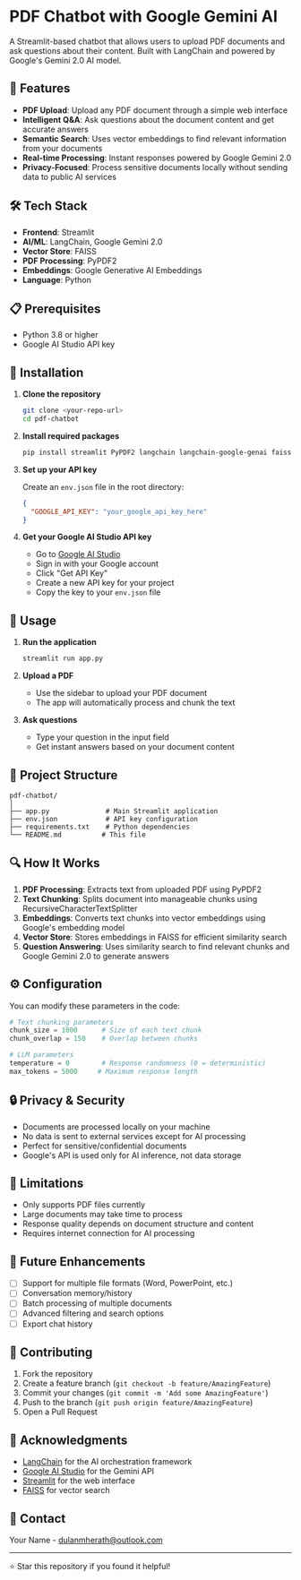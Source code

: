 # PDF Chatbot with Google Gemini AI

A Streamlit-based chatbot that allows users to upload PDF documents and ask questions about their content. Built with LangChain and powered by Google's Gemini 2.0 AI model.

## 🚀 Features

- **PDF Upload**: Upload any PDF document through a simple web interface
- **Intelligent Q&A**: Ask questions about the document content and get accurate answers
- **Semantic Search**: Uses vector embeddings to find relevant information from your documents
- **Real-time Processing**: Instant responses powered by Google Gemini 2.0
- **Privacy-Focused**: Process sensitive documents locally without sending data to public AI services

## 🛠️ Tech Stack

- **Frontend**: Streamlit
- **AI/ML**: LangChain, Google Gemini 2.0
- **Vector Store**: FAISS
- **PDF Processing**: PyPDF2
- **Embeddings**: Google Generative AI Embeddings
- **Language**: Python

## 📋 Prerequisites

- Python 3.8 or higher
- Google AI Studio API key

## 🔧 Installation

1. **Clone the repository**
   ```bash
   git clone <your-repo-url>
   cd pdf-chatbot
   ```

2. **Install required packages**
   ```bash
   pip install streamlit PyPDF2 langchain langchain-google-genai faiss-cpu google-generativeai
   ```

3. **Set up your API key**
   
   Create an `env.json` file in the root directory:
   ```json
   {
     "GOOGLE_API_KEY": "your_google_api_key_here"
   }
   ```

4. **Get your Google AI Studio API key**
   - Go to [Google AI Studio](https://aistudio.google.com/)
   - Sign in with your Google account
   - Click "Get API Key"
   - Create a new API key for your project
   - Copy the key to your `env.json` file

## 🚀 Usage

1. **Run the application**
   ```bash
   streamlit run app.py
   ```

2. **Upload a PDF**
   - Use the sidebar to upload your PDF document
   - The app will automatically process and chunk the text

3. **Ask questions**
   - Type your question in the input field
   - Get instant answers based on your document content

## 📁 Project Structure

```
pdf-chatbot/
│
├── app.py              # Main Streamlit application
├── env.json            # API key configuration
├── requirements.txt    # Python dependencies
└── README.md          # This file
```

## 🔍 How It Works

1. **PDF Processing**: Extracts text from uploaded PDF using PyPDF2
2. **Text Chunking**: Splits document into manageable chunks using RecursiveCharacterTextSplitter
3. **Embeddings**: Converts text chunks into vector embeddings using Google's embedding model
4. **Vector Store**: Stores embeddings in FAISS for efficient similarity search
5. **Question Answering**: Uses similarity search to find relevant chunks and Google Gemini 2.0 to generate answers

## ⚙️ Configuration

You can modify these parameters in the code:

```python
# Text chunking parameters
chunk_size = 1000      # Size of each text chunk
chunk_overlap = 150    # Overlap between chunks

# LLM parameters
temperature = 0        # Response randomness (0 = deterministic)
max_tokens = 5000     # Maximum response length
```

## 🔒 Privacy & Security

- Documents are processed locally on your machine
- No data is sent to external services except for AI processing
- Perfect for sensitive/confidential documents
- Google's API is used only for AI inference, not data storage

## 🚨 Limitations

- Only supports PDF files currently
- Large documents may take time to process
- Response quality depends on document structure and content
- Requires internet connection for AI processing

## 🔮 Future Enhancements

- [ ] Support for multiple file formats (Word, PowerPoint, etc.)
- [ ] Conversation memory/history
- [ ] Batch processing of multiple documents
- [ ] Advanced filtering and search options
- [ ] Export chat history

## 🤝 Contributing

1. Fork the repository
2. Create a feature branch (`git checkout -b feature/AmazingFeature`)
3. Commit your changes (`git commit -m 'Add some AmazingFeature'`)
4. Push to the branch (`git push origin feature/AmazingFeature`)
5. Open a Pull Request

## 🙏 Acknowledgments

- [LangChain](https://langchain.com/) for the AI orchestration framework
- [Google AI Studio](https://aistudio.google.com/) for the Gemini API
- [Streamlit](https://streamlit.io/) for the web interface
- [FAISS](https://github.com/facebookresearch/faiss) for vector search

## 📧 Contact

Your Name - dulanmherath@outlook.com


---

⭐ Star this repository if you found it helpful!
